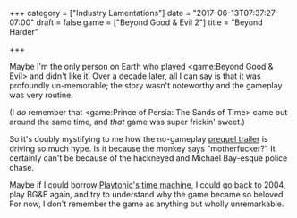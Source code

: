 +++
category = ["Industry Lamentations"]
date = "2017-06-13T07:37:27-07:00"
draft = false
game = ["Beyond Good & Evil 2"]
title = "Beyond Harder"

+++

Maybe I'm the only person on Earth who played <game:Beyond Good & Evil> and didn't like it.  Over a decade later, all I can say is that it was profoundly un-memorable; the story wasn't noteworthy and the gameplay was very routine.

(I <i>do</i> remember that <game:Prince of Persia: The Sands of Time> came out around the same time, and <i>that</i> game was super frickin' sweet.)

So it's doubly mystifying to me how the no-gameplay <a href="https://www.youtube.com/watch?v=EAYN08YoaV8">prequel trailer</a> is driving so much hype.  Is it because the monkey says "motherfucker?"  It certainly can't be because of the hackneyed and Michael Bay-esque police chase.

Maybe if I could borrow [Playtonic's time machine](%site.BaseURL%2017/04/13/banjo-timewarpey/), I could go back to 2004, play BG&E again, and try to understand why the game became so beloved.  For now, I don't remember the game as anything but wholly unremarkable.
